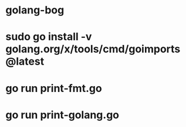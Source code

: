 # golang-bog

# sudo go install -v golang.org/x/tools/cmd/goimports@latest
# go run print-fmt.go
# go run print-golang.go